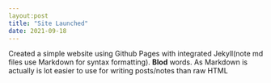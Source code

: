 ```yaml
---
layout:post
title: "Site Launched"
date: 2021-09-18
---
```


Created a simple website using Github Pages with integrated Jekyll(note md files use Markdown for syntax formatting).
 **Blod** words. As Markdown is actually is lot easier to use for writing posts/notes than raw HTML
